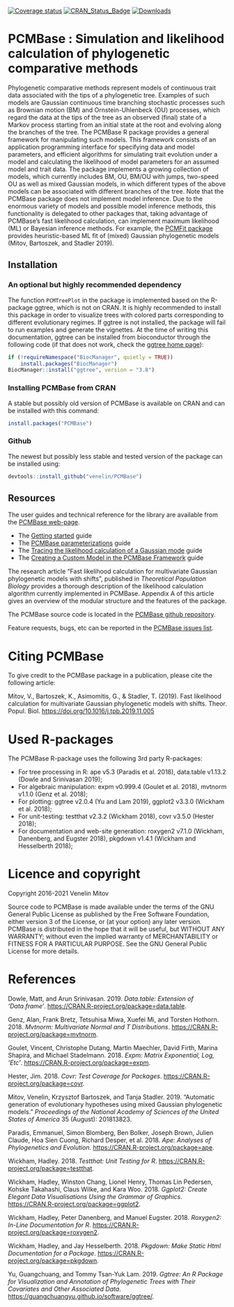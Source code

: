 
<!-- README.md is generated from README.Rmd. Please edit that file -->

[![Coverage
status](https://codecov.io/gh/venelin/PCMBase/branch/master/graph/badge.svg)](https://codecov.io/github/venelin/PCMBase?branch=master)
[![CRAN\_Status\_Badge](http://www.r-pkg.org/badges/version/PCMBase?color=blue)](https://cran.r-project.org/package=PCMBase)
[![Downloads](http://cranlogs.r-pkg.org/badges/PCMBase?color=blue)](https://cran.r-project.org/package=PCMBase)

# PCMBase : Simulation and likelihood calculation of phylogenetic comparative methods

Phylogenetic comparative methods represent models of continuous trait
data associated with the tips of a phylogenetic tree. Examples of such
models are Gaussian continuous time branching stochastic processes such
as Brownian motion (BM) and Ornstein-Uhlenbeck (OU) processes, which
regard the data at the tips of the tree as an observed (final) state of
a Markov process starting from an initial state at the root and evolving
along the branches of the tree. The PCMBase R package provides a general
framework for manipulating such models. This framework consists of an
application programming interface for specifying data and model
parameters, and efficient algorithms for simulating trait evolution
under a model and calculating the likelihood of model parameters for an
assumed model and trait data. The package implements a growing
collection of models, which currently includes BM, OU, BM/OU with jumps,
two-speed OU as well as mixed Gaussian models, in which different types
of the above models can be associated with different branches of the
tree. Note that the PCMBase package does not implement model inference.
Due to the enormous variety of models and possible model inference
methods, this functionality is delegated to other packages that, taking
advantage of PCMBase’s fast likelihood calculation, can implement
maximum likelihood (ML) or Bayesian inference methods. For example, the
[PCMFit package](https://venelin.github.io/PCMFit/) provides
heuristic-based ML fit of (mixed) Gaussian phylogenetic models (Mitov,
Bartoszek, and Stadler 2019).

## Installation

### An optional but highly recommended dependency

The function `PCMTreePlot` in the package is implemented based on the
R-package ggtree, which is not on CRAN. It is highly recommended to
install this package in order to visualize trees with colored parts
corresponding to different evolutionary regimes. If ggtree is not
installed, the package will fail to run examples and generate the
vignettes. At the time of writing this documentation, ggtree can be
installed from bioconductor through the following code (if that does not
work, check the [ggtree home
page](https://guangchuangyu.github.io/software/ggtree/)):

``` r
if (!requireNamespace("BiocManager", quietly = TRUE))
    install.packages("BiocManager")
BiocManager::install("ggtree", version = "3.8")
```

### Installing PCMBase from CRAN

A stable but possibly old version of PCMBase is available on CRAN and
can be installed with this command:

``` r
install.packages("PCMBase")
```

### Github

The newest but possibly less stable and tested version of the package
can be installed using:

``` r
devtools::install_github("venelin/PCMBase")
```

## Resources

The user guides and technical reference for the library are available
from the [PCMBase web-page](https://venelin.github.io/PCMBase/).

  - The [Getting
    started](https://venelin.github.io/PCMBase/articles/PCMBase.html)
    guide
  - The [PCMBase
    parameterizations](https://venelin.github.io/PCMBase/articles/PCMParam.html)
    guide
  - The [Tracing the likelihood calculation of a Gaussian
    mode](https://venelin.github.io/PCMBase/articles/PCMTracePruning.html)
    guide
  - The [Creating a Custom Model in the PCMBase
    Framework](https://venelin.github.io/PCMBase/articles/PCMCreateModel.html)
    guide

The research article “Fast likelihood calculation for multivariate
Gaussian phylogenetic models with shifts”, published in *Theoretical
Population Biology* provides a thorough description of the likelihood
calculation algorithm currently implemented in PCMBase. Appendix A of
this article gives an overview of the modular structure and the features
of the package.

The PCMBase source code is located in the [PCMBase github
repository](https://github.com/venelin/PCMBase).

Feature requests, bugs, etc can be reported in the [PCMBase issues
list](https://github.com/venelin/PCMBase/issues).

# Citing PCMBase

To give credit to the PCMBase package in a publication, please cite the
following article:

Mitov, V., Bartoszek, K., Asimomitis, G., & Stadler, T. (2019). Fast
likelihood calculation for multivariate Gaussian phylogenetic models
with shifts. Theor. Popul. Biol.
<https://doi.org/10.1016/j.tpb.2019.11.005>

# Used R-packages

The PCMBase R-package uses the following 3rd party R-packages:

  - For tree processing in R: ape v5.3 (Paradis et al. 2018), data.table
    v1.13.2 (Dowle and Srinivasan 2019);
  - For algebraic manipulation: expm v0.999.4 (Goulet et al. 2018),
    mvtnorm v1.1.0 (Genz et al. 2018);
  - For plotting: ggtree v2.0.4 (Yu and Lam 2019), ggplot2 v3.3.0
    (Wickham et al. 2018);
  - For unit-testing: testthat v2.3.2 (Wickham 2018), covr v3.5.0
    (Hester 2018);
  - For documentation and web-site generation: roxygen2 v7.1.0 (Wickham,
    Danenberg, and Eugster 2018), pkgdown v1.4.1 (Wickham and
    Hesselberth 2018);

# Licence and copyright

Copyright 2016-2021 Venelin Mitov

Source code to PCMBase is made available under the terms of the GNU
General Public License as published by the Free Software Foundation,
either version 3 of the License, or (at your option) any later version.
PCMBase is distributed in the hope that it will be useful, but WITHOUT
ANY WARRANTY; without even the implied warranty of MERCHANTABILITY or
FITNESS FOR A PARTICULAR PURPOSE. See the GNU General Public License for
more details.

# References

<div id="refs" class="references">

<div id="ref-R-data.table">

Dowle, Matt, and Arun Srinivasan. 2019. *Data.table: Extension of
‘Data.frame‘*. <https://CRAN.R-project.org/package=data.table>.

</div>

<div id="ref-R-mvtnorm">

Genz, Alan, Frank Bretz, Tetsuhisa Miwa, Xuefei Mi, and Torsten Hothorn.
2018. *Mvtnorm: Multivariate Normal and T Distributions*.
<https://CRAN.R-project.org/package=mvtnorm>.

</div>

<div id="ref-R-expm">

Goulet, Vincent, Christophe Dutang, Martin Maechler, David Firth, Marina
Shapira, and Michael Stadelmann. 2018. *Expm: Matrix Exponential, Log,
’Etc’*. <https://CRAN.R-project.org/package=expm>.

</div>

<div id="ref-R-covr">

Hester, Jim. 2018. *Covr: Test Coverage for Packages*.
<https://CRAN.R-project.org/package=covr>.

</div>

<div id="ref-Mitov:2019ci">

Mitov, Venelin, Krzysztof Bartoszek, and Tanja Stadler. 2019. “Automatic
generation of evolutionary hypotheses using mixed Gaussian phylogenetic
models.” *Proceedings of the National Academy of Sciences of the United
States of America* 35 (August): 201813823.

</div>

<div id="ref-R-ape">

Paradis, Emmanuel, Simon Blomberg, Ben Bolker, Joseph Brown, Julien
Claude, Hoa Sien Cuong, Richard Desper, et al. 2018. *Ape: Analyses of
Phylogenetics and Evolution*. <https://CRAN.R-project.org/package=ape>.

</div>

<div id="ref-R-testthat">

Wickham, Hadley. 2018. *Testthat: Unit Testing for R*.
<https://CRAN.R-project.org/package=testthat>.

</div>

<div id="ref-R-ggplot2">

Wickham, Hadley, Winston Chang, Lionel Henry, Thomas Lin Pedersen,
Kohske Takahashi, Claus Wilke, and Kara Woo. 2018. *Ggplot2: Create
Elegant Data Visualisations Using the Grammar of Graphics*.
<https://CRAN.R-project.org/package=ggplot2>.

</div>

<div id="ref-R-roxygen2">

Wickham, Hadley, Peter Danenberg, and Manuel Eugster. 2018. *Roxygen2:
In-Line Documentation for R*.
<https://CRAN.R-project.org/package=roxygen2>.

</div>

<div id="ref-R-pkgdown">

Wickham, Hadley, and Jay Hesselberth. 2018. *Pkgdown: Make Static Html
Documentation for a Package*.
<https://CRAN.R-project.org/package=pkgdown>.

</div>

<div id="ref-R-ggtree">

Yu, Guangchuang, and Tommy Tsan-Yuk Lam. 2019. *Ggtree: An R Package for
Visualization and Annotation of Phylogenetic Trees with Their Covariates
and Other Associated Data*.
<https://guangchuangyu.github.io/software/ggtree/>.

</div>

</div>
